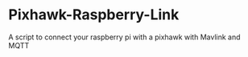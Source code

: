 # Pixhawk-Raspberry-Link
A script to connect your raspberry pi with a pixhawk with Mavlink and MQTT
